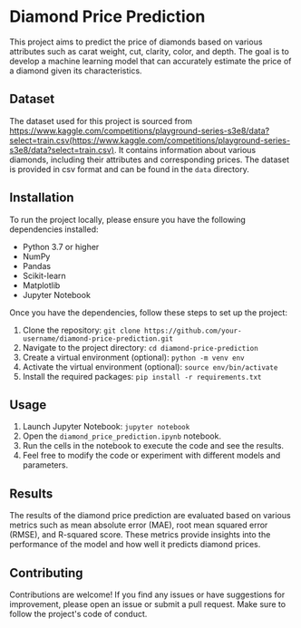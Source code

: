 # Diamond Price Prediction

This project aims to predict the price of diamonds based on various attributes such as carat weight, cut, clarity, color, and depth. The goal is to develop a machine learning model that can accurately estimate the price of a diamond given its characteristics.

## Dataset

The dataset used for this project is sourced from https://www.kaggle.com/competitions/playground-series-s3e8/data?select=train.csv(https://www.kaggle.com/competitions/playground-series-s3e8/data?select=train.csv). It contains information about various diamonds, including their attributes and corresponding prices. The dataset is provided in csv format and can be found in the `data` directory. 

## Installation

To run the project locally, please ensure you have the following dependencies installed:

- Python 3.7 or higher
- NumPy
- Pandas
- Scikit-learn
- Matplotlib
- Jupyter Notebook

Once you have the dependencies, follow these steps to set up the project:

1. Clone the repository: `git clone https://github.com/your-username/diamond-price-prediction.git`
2. Navigate to the project directory: `cd diamond-price-prediction`
3. Create a virtual environment (optional): `python -m venv env`
4. Activate the virtual environment (optional): `source env/bin/activate`
5. Install the required packages: `pip install -r requirements.txt`

## Usage

1. Launch Jupyter Notebook: `jupyter notebook`
2. Open the `diamond_price_prediction.ipynb` notebook.
3. Run the cells in the notebook to execute the code and see the results.
4. Feel free to modify the code or experiment with different models and parameters.

## Results

The results of the diamond price prediction are evaluated based on various metrics such as mean absolute error (MAE), root mean squared error (RMSE), and R-squared score. These metrics provide insights into the performance of the model and how well it predicts diamond prices.

## Contributing

Contributions are welcome! If you find any issues or have suggestions for improvement, please open an issue or submit a pull request. Make sure to follow the project's code of conduct.
